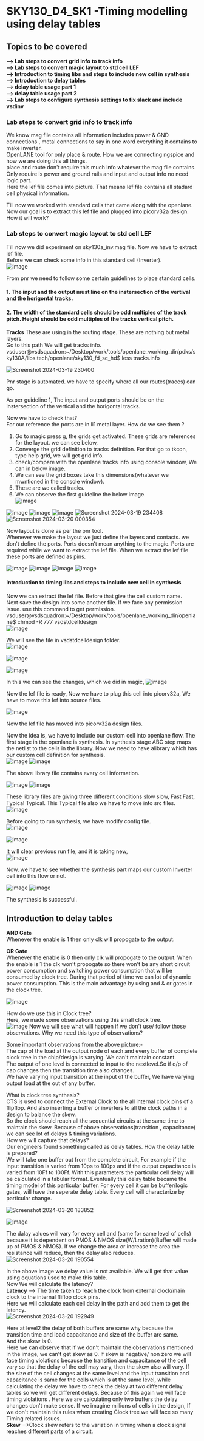 #  SKY130_D4_SK1 -Timing modelling using delay tables
##  Topics to be covered
**--> Lab steps to convert grid info to track info**   
**--> Lab steps to convert magic layout to std cell LEF**  
**--> Introduction to timing libs and steps to include new cell in synthesis**    
**--> Introduction to delay tables**    
**--> delay table usage part 1**    
**--> delay table usage part 2**    
**--> Lab steps to configure synthesis settings to fix slack and include vsdinv**   


### Lab steps to convert grid info to track info
We know mag file contains all information includes power & GND connections , metal connections to say in one word everything it contains to make inverter.     
OpenLANE tool for only place & route. How we are connecting ngspice and how we are doing this all things.    
place and route don't require this much info whatever the mag file contains. Only require is power and ground rails and input and output info no need logic part.   
Here the lef file comes into picture. That means lef file contains all stadard cell physical information.      

Till now we worked with standard cells that came along with the openlane. Now our goal is to extract this lef file and plugged into picorv32a design. How it will work?   
### Lab steps to convert magic layout to std cell LEF
Till now we did experiment on sky130a_inv.mag file. Now we have to extract lef file.     
Before we can check some info in this standard cell  (Inverter).  
![image](https://github.com/Gayathri4801/NASSCOM-VSD-IAT/assets/163323618/8697dde7-7ff4-4eb5-8236-d394cc15a13f)

From pnr we need to follow some certain guidelines to place standard cells.  
#### 1. The input and the output must line on the instersection of the vertival and the horigontal tracks.   
#### 2. The width of the standard cells should be odd multiples of the track pitch. Height should be odd multiples of the tracks vertical pitch.    

**Tracks** These are using in the routing stage. These are nothing but metal layers.    
Go to this path We will get tracks info.     
vsduser@vsdsquadron:~/Desktop/work/tools/openlane_working_dir/pdks/sky130A/libs.tech/openlane/sky130_fd_sc_hd$ less tracks.info

![Screenshot 2024-03-19 230400](https://github.com/Gayathri4801/NASSCOM-VSD-IAT/assets/163323618/cbf39579-2e1a-4e5e-90e4-96711e136995)


Pnr stage is automated. we have to specify where all our routes(traces) can go.    
 
As per guideline 1, The input and output ports should be on the instersection of the vertical and the horigontal tracks.  

Now we have to check that?  
For our reference the ports are in li1 metal layer.  How do we see them ?
1. Go to magic press g, the grids get activated. These grids are references for the layout. we can see below,    
2. Converge the grid definition to tracks definition. For that go to tkcon, type help grid, we will get grid info.  
3. check/compare with the openlane tracks info using console window, We can in below image.  
4. We can see the grid boxes take this dimensions(whatever we mwntioned in the console window).
5. These are we called tracks.
6. We can observe the first guideline the below image.  
![image](https://github.com/Gayathri4801/NASSCOM-VSD-IAT/assets/163323618/0c87bae0-84dc-4e9a-b813-959c693add92)

![image](https://github.com/Gayathri4801/NASSCOM-VSD-IAT/assets/163323618/12ee244b-2fa6-4ab6-a05a-34a46b3f754d)
![image](https://github.com/Gayathri4801/NASSCOM-VSD-IAT/assets/163323618/989f5b93-301e-468a-a8b1-eee1386c72c0)
![image](https://github.com/Gayathri4801/NASSCOM-VSD-IAT/assets/163323618/dd35e70b-b4a0-4250-9ef9-242ed896ee6e)
![Screenshot 2024-03-19 234408](https://github.com/Gayathri4801/NASSCOM-VSD-IAT/assets/163323618/13ad3d07-4601-4a3c-9651-b9ea3e7e84a4)
![Screenshot 2024-03-20 000354](https://github.com/Gayathri4801/NASSCOM-VSD-IAT/assets/163323618/e94e6030-a52b-476c-bc74-d5b8fec4230f)

Now layout is done as per the pnr tool.   
Whenever we make the layout we just define the layers and contacts. we don't define the ports.  Ports doesn't mean anything to the magic.  Ports are required while we want to extract the lef file. When we extract the lef file these ports are defined as pins.   

![image](https://github.com/Gayathri4801/NASSCOM-VSD-IAT/assets/163323618/8471896d-bc93-4bb6-ac7f-a9f73286ed5e)
![image](https://github.com/Gayathri4801/NASSCOM-VSD-IAT/assets/163323618/f3504306-f199-4fdb-88a9-4808bede93f8)
![image](https://github.com/Gayathri4801/NASSCOM-VSD-IAT/assets/163323618/d07615b0-8c24-48d6-9a8d-7e949378a1f3)
![image](https://github.com/Gayathri4801/NASSCOM-VSD-IAT/assets/163323618/96fe1767-d81d-44af-b2f7-43eaf88e2065)

#### Introduction to timing libs and steps to include new cell in synthesis

Now we can extract the lef file.  Before that give the cell custom name.  
Next save the design into some another file. If we face any permission issue. use this command to get permission.      
vsduser@vsdsquadron:~/Desktop/work/tools/openlane_working_dir/openlane$ chmod -R 777 vsdstdcelldesign    
![image](https://github.com/Gayathri4801/NASSCOM-VSD-IAT/assets/163323618/c8272f33-7cb2-4ac4-b2ed-f90ae1ba0a9b)

We will see the file in vsdstdcelldesign folder.  
![image](https://github.com/Gayathri4801/NASSCOM-VSD-IAT/assets/163323618/08f36d62-b294-4279-a38c-1d8275b57068)

![image](https://github.com/Gayathri4801/NASSCOM-VSD-IAT/assets/163323618/9a2c2c14-4fa0-41a2-b539-310ab47ce8af)

![image](https://github.com/Gayathri4801/NASSCOM-VSD-IAT/assets/163323618/a8079636-815b-4389-8b83-a374eea8a2b4)

In this we can see the changes, which we did in magic, 
![image](https://github.com/Gayathri4801/NASSCOM-VSD-IAT/assets/163323618/326e05a0-ddeb-4d7b-be1f-1e4109f96393)

Now the lef file is ready, Now we have to plug this cell into picorv32a, 
We have to move this lef into source files.  

![image](https://github.com/Gayathri4801/NASSCOM-VSD-IAT/assets/163323618/5c34a6fa-f98b-489c-8ae7-15a162310e5e)

Now the lef file has moved into picorv32a design files.  

Now the idea is, we have to include our custom cell into openlane flow.  The first stage in the openlane is synthesis.  In synthesis stage ABC step maps the netlist to the cells in the library. Now we need to have alibrary which has our custom cell definition for synthesis.  
![image](https://github.com/Gayathri4801/NASSCOM-VSD-IAT/assets/163323618/de562a1b-ee2c-4172-a95f-e69a8767b7e0)
![image](https://github.com/Gayathri4801/NASSCOM-VSD-IAT/assets/163323618/62ab5f23-725a-4899-aeff-47d714d8ccc1)

The above library file contains every cell information.  

![image](https://github.com/Gayathri4801/NASSCOM-VSD-IAT/assets/163323618/e30d45cd-8fc9-45a2-98da-270a77df56ea)
![image](https://github.com/Gayathri4801/NASSCOM-VSD-IAT/assets/163323618/0c45af6d-8f75-47da-8ab3-be2345fe8ffb)

These library files are giving three different conditions slow slow, Fast Fast, Typical Typical.  This Typical file also we have to move into src files.  
![image](https://github.com/Gayathri4801/NASSCOM-VSD-IAT/assets/163323618/a7a72d20-f404-4293-8c6e-32960f1d4886)

Before going to run synthesis, we have modify config file.  
![image](https://github.com/Gayathri4801/NASSCOM-VSD-IAT/assets/163323618/67c2b0ac-9a15-450a-b4d9-4413227c1464)

![image](https://github.com/Gayathri4801/NASSCOM-VSD-IAT/assets/163323618/5366f413-4ba1-41b2-8993-4166b3aa1187)

It will clear previous run file, and it is taking new,  
![image](https://github.com/Gayathri4801/NASSCOM-VSD-IAT/assets/163323618/7ceddb7a-ceb8-46db-bc28-a9f80590d6c7)


Now, we have to see whether the synthesis part maps our custom Inverter cell into this flow or not. 

![image](https://github.com/Gayathri4801/NASSCOM-VSD-IAT/assets/163323618/d1229988-cfa0-4281-b4d9-0d1e417c381b)
![image](https://github.com/Gayathri4801/NASSCOM-VSD-IAT/assets/163323618/56540899-1538-4da6-a2d6-8b7175b49398)

The synthesis is successful.



## Introduction to delay tables  

**AND Gate**    
Whenever the enable is 1 then only clk will propogate to the output.   

**OR Gate**   
Whenever the enable is 0 then only clk will propogate to the output.   When the enable is 1 the clk won't propogate so there won't be any short circuit power consumption and switching power consumption that will be consumed by clock tree. During that period of time we can lot of dynamic power consumption.  This is the main advantage by using and & or gates in the clock tree.  

![image](https://github.com/Gayathri4801/NASSCOM-VSD-IAT/assets/163323618/13663f3d-3d9d-4d55-91ea-1ef98bd429b3)

How do we use this in Clock tree?    
Here, we made some observations using this small clock tree.   
![image](https://github.com/Gayathri4801/NASSCOM-VSD-IAT/assets/163323618/191fca59-a5ee-4ece-925a-bbb2065aff3e)
Now we will see what will happen if we don't use/ follow those observations.  Why we need this type of observations?  

Some important observations from the above picture:-    
The cap of the load at the output node of each and every buffer of complete clock tree in the chip/design is varying. We can't maintain constant.   
The output of one level is connected to input to the nextlevel.So if o/p of cap changes then the transition time also changes.   
We have varying input transition at the input of the buffer, We have varying output load at the out of any buffer.  

What is clock tree synthesis?  
CTS is used to connect the External Clock to the all internal clock pins of a flipflop. And also inserting a buffer or inverters to all the clock paths in a design to balance the skew.   
So the clock should reach all the sequential circuits at the same time to maintain the skew.  Because of above observations(transition , capacitance) we can see lot of delays & timing variations.   
How we will capture that delays?  
Our engineers found something called as delay tables. How the delay table is prepared?    
We will take one buffer out from the complete circuit, For example if the input transition is varied from 10ps to 100ps and if the output capacitance is varied from 10Ff to 100Ff. With this parameters the particular cell delay will be calculated in a tabular format.  Eventually this delay table became the timing model of this particular buffer.  For every cell it can be buffer/logic gates, will have the seperate delay table.  Every cell will characterize by particular change.  

![Screenshot 2024-03-20 183852](https://github.com/Gayathri4801/NASSCOM-VSD-IAT/assets/163323618/7bbb2030-ae71-420c-b9b2-3ed599bf98a5)

![image](https://github.com/Gayathri4801/NASSCOM-VSD-IAT/assets/163323618/2b67129b-648b-4ca6-9749-39c70281c6c9)

The dalay values will vary for every cell and (same for same level of cells) because it is dependent on PMOS & NMOS size(W/Lration)(Buffer will made up of PMOS & NMOS).   If we change the area or increase the area the resistance will reduce, then the delay also reduces. 
![Screenshot 2024-03-20 190554](https://github.com/Gayathri4801/NASSCOM-VSD-IAT/assets/163323618/f27152f4-a55c-47d2-aa57-d883e3bc4f60)

In the above image we delay value is not available. We will get that value using equations used to make this table.   
Now We will calculate the latency?  
**Latency** --> The time taken to reach the clock from external clock/main clock to the internal fliflop clock pins.  
Here we will calculate each cell delay in the path and add them to get the latency.  
![Screenshot 2024-03-20 192949](https://github.com/Gayathri4801/NASSCOM-VSD-IAT/assets/163323618/ef428212-e644-40ee-af66-528a9e2151b0)

Here at level2 the delay of both buffers are same why because the transition time and load capacitance and size of the buffer are same.  
And the skew is 0.  
Here we can observe that if we don't maintain the observations mentioned in the image,  we can't get skew as 0. If skew is negative/ non zero we will face timing violations because the transition and capacitance of the cell vary so that the delay of the cell may vary, then the skew also will vary.  If the size of the cell changes at the same level and the input transition and capacitance is same for the cells which is at the same level, while calculating the delay we have to check the delay at two different delay tables so we will get different delays. Because of this again we will face timing violations . Here we are calculating only two buffers the delay changes don't make sense. If we imagine millions of cells in the design, If we don't maintain this rules when creating Clock tree we will face so many Timing related issues.  
**Skew** -->Clock skew refers to the variation in timing when a clock signal reaches different parts of a circuit.    


